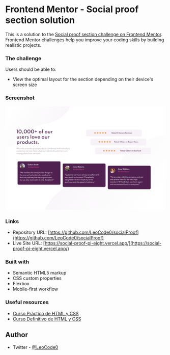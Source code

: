 # Frontend Mentor - Social proof section solution

This is a solution to the [Social proof section challenge on Frontend Mentor](https://www.frontendmentor.io/challenges/social-proof-section-6e0qTv_bA). Frontend Mentor challenges help you improve your coding skills by building realistic projects.

### The challenge

Users should be able to:

- View the optimal layout for the section depending on their device's screen size

### Screenshot

![](./screenshot.png)

### Links

- Repository URL: [https://github.com/LeoCode0/socialProof](https://github.com/LeoCode0/socialProof)
- Live Site URL: [https://social-proof-pi-eight.vercel.app/](https://social-proof-pi-eight.vercel.app/)

### Built with

- Semantic HTML5 markup
- CSS custom properties
- Flexbox
- Mobile-first workflow

### Useful resources

- [Curso Práctico de HTML y CSS](https://platzi.com/clases/html-practico/)
- [Curso Definitivo de HTML y CSS](https://platzi.com/clases/html-css/)

## Author

- Twitter - [@LeoCode0](https://www.twitter.com/LeoCode0)
